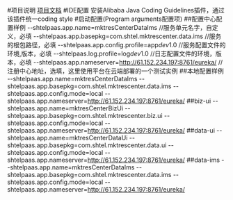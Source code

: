 #项目说明
[项目文档](http://phabricator.tontron.com.cn/w/project/marketing_center/)
#IDE配置
安装Alibaba Java Coding Guidelines插件，通过该插件统一coding style
#启动配置(Program arguments配置项)
##配置中心配置样例
--shtelpaas.app.name=mktresCenterDataIms    //服务单元名字，自定义，必填
--shtelpaas.app.basepkg=com.shtel.mktrescenter.data.ims   //服务的根包路径，必填
--shtelpaas.app.config.profile=app$dev$1.0  //服务配置文件的环境,版本，必填
--shtelpaas.log.profile=log$dev$1.0             //日志配置文件的环境，版本，必填
--shtelpaas.app.nameserver=http://61.152.234.197:8761/eureka/       //注册中心地址，选填，这里使用平台在云端部署的一个测试实例
##本地配置样例
--shtelpaas.app.name=mktresCenterDataIms
--shtelpaas.app.basepkg=com.shtel.mktrescenter.data.ims
--shtelpaas.app.config.mode=local
--shtelpaas.app.nameserver=http://61.152.234.197:8761/eureka/
##biz-ui
--shtelpaas.app.name=mktresCenterBizUi
--shtelpaas.app.basepkg=com.shtel.mktrescenter.biz.ui
--shtelpaas.app.config.mode=local
--shtelpaas.app.nameserver=http://61.152.234.197:8761/eureka/
##data-ui
--shtelpaas.app.name=mktresCenterDataUi
--shtelpaas.app.basepkg=com.shtel.mktrescenter.data.ui
--shtelpaas.app.config.mode=local
--shtelpaas.app.nameserver=http://61.152.234.197:8761/eureka/
##data-ims
--shtelpaas.app.name=mktresCenterDataIms
--shtelpaas.app.basepkg=com.shtel.mktrescenter.data.ims
--shtelpaas.app.config.mode=local
--shtelpaas.app.nameserver=http://61.152.234.197:8761/eureka/